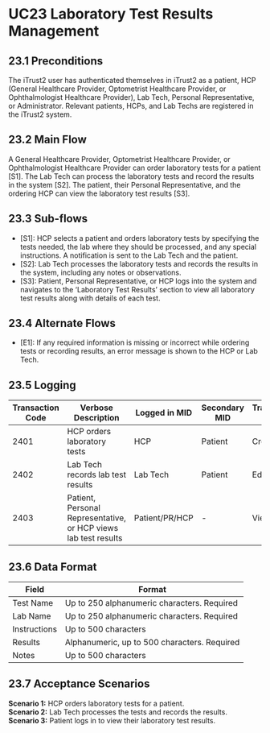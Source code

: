 # UC23 Laboratory Test Results Management

## 23.1 Preconditions
The iTrust2 user has authenticated themselves in iTrust2 as a patient, HCP (General Healthcare Provider, Optometrist Healthcare Provider, or Ophthalmologist Healthcare Provider), Lab Tech, Personal Representative, or Administrator. Relevant patients, HCPs, and Lab Techs are registered in the iTrust2 system.

## 23.2 Main Flow
A General Healthcare Provider, Optometrist Healthcare Provider, or Ophthalmologist Healthcare Provider can order laboratory tests for a patient [S1]. The Lab Tech can process the laboratory tests and record the results in the system [S2]. The patient, their Personal Representative, and the ordering HCP can view the laboratory test results [S3]. 

## 23.3 Sub-flows
* [S1]: HCP selects a patient and orders laboratory tests by specifying the tests needed, the lab where they should be processed, and any special instructions. A notification is sent to the Lab Tech and the patient.
* [S2]: Lab Tech processes the laboratory tests and records the results in the system, including any notes or observations.
* [S3]: Patient, Personal Representative, or HCP logs into the system and navigates to the ‘Laboratory Test Results’ section to view all laboratory test results along with details of each test.

## 23.4 Alternate Flows
* [E1]: If any required information is missing or incorrect while ordering tests or recording results, an error message is shown to the HCP or Lab Tech.

## 23.5 Logging

| Transaction Code | Verbose Description | Logged in MID | Secondary MID | Transaction Type | Patient Viewable |
|------------------|---------------------|---------------|---------------|-------------------|------------------|
| 2401 | HCP orders laboratory tests | HCP | Patient | Create | Yes |
| 2402 | Lab Tech records lab test results | Lab Tech | Patient | Edit | Yes |
| 2403 | Patient, Personal Representative, or HCP views lab test results | Patient/PR/HCP | - | View | Yes |


## 23.6 Data Format

| Field | Format |
|--------|--------|
| Test Name | Up to 250 alphanumeric characters. Required |
| Lab Name | Up to 250 alphanumeric characters. Required |
| Instructions | Up to 500 characters |
| Results | Alphanumeric, up to 500 characters. Required |
| Notes | Up to 500 characters |

## 23.7 Acceptance Scenarios
**Scenario 1:** HCP orders laboratory tests for a patient.  
**Scenario 2:** Lab Tech processes the tests and records the results.  
**Scenario 3:** Patient logs in to view their laboratory test results.  

